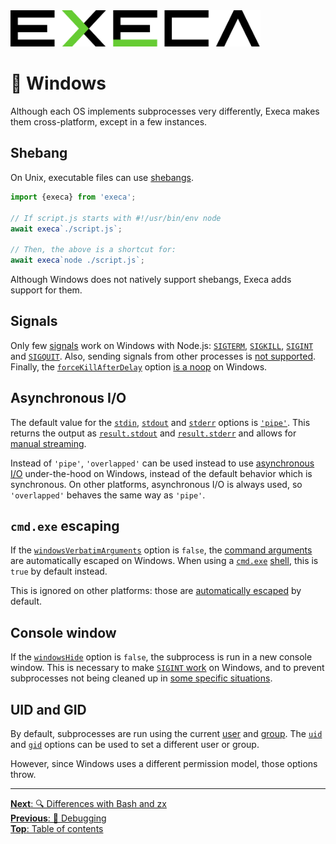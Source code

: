 <picture>
	<source media="(prefers-color-scheme: dark)" srcset="../media/logo_dark.svg">
	<img alt="execa logo" src="../media/logo.svg" width="400">
</picture>
<br>

# 📎 Windows

Although each OS implements subprocesses very differently, Execa makes them cross-platform, except in a few instances.

## Shebang

On Unix, executable files can use [shebangs](https://en.wikipedia.org/wiki/Shebang_(Unix)).

```js
import {execa} from 'execa';

// If script.js starts with #!/usr/bin/env node
await execa`./script.js`;

// Then, the above is a shortcut for:
await execa`node ./script.js`;
```

Although Windows does not natively support shebangs, Execa adds support for them.

## Signals

Only few [signals](termination.md#other-signals) work on Windows with Node.js: [`SIGTERM`](termination.md#sigterm), [`SIGKILL`](termination.md#sigkill), [`SIGINT`](https://en.wikipedia.org/wiki/Signal_(IPC)#SIGINT) and [`SIGQUIT`](termination.md#sigquit). Also, sending signals from other processes is [not supported](termination.md#signal-name-and-description). Finally, the [`forceKillAfterDelay`](api.md#optionsforcekillafterdelay) option [is a noop](termination.md#forceful-termination) on Windows.

## Asynchronous I/O

The default value for the [`stdin`](api.md#optionsstdin), [`stdout`](api.md#optionsstdout) and [`stderr`](api.md#optionsstderr) options is [`'pipe'`](output.md#stdout-and-stderr). This returns the output as [`result.stdout`](api.md#resultstdout) and [`result.stderr`](api.md#resultstderr) and allows for [manual streaming](streams.md#manual-streaming).

Instead of `'pipe'`, `'overlapped'` can be used instead to use [asynchronous I/O](https://learn.microsoft.com/en-us/windows/win32/fileio/synchronous-and-asynchronous-i-o) under-the-hood on Windows, instead of the default behavior which is synchronous. On other platforms, asynchronous I/O is always used, so `'overlapped'` behaves the same way as `'pipe'`.

## `cmd.exe` escaping

If the [`windowsVerbatimArguments`](api.md#optionswindowsverbatimarguments) option is `false`, the [command arguments](input.md#command-arguments) are automatically escaped on Windows. When using a [`cmd.exe`](https://en.wikipedia.org/wiki/Cmd.exe) [shell](api.md#optionsshell), this is `true` by default instead.

This is ignored on other platforms: those are [automatically escaped](escaping.md) by default.

## Console window

If the [`windowsHide`](api.md#optionswindowshide) option is `false`, the subprocess is run in a new console window. This is necessary to make [`SIGINT` work](https://github.com/nodejs/node/issues/29837) on Windows, and to prevent subprocesses not being cleaned up in [some specific situations](https://github.com/sindresorhus/execa/issues/433).

## UID and GID

By default, subprocesses are run using the current [user](https://en.wikipedia.org/wiki/User_identifier) and [group](https://en.wikipedia.org/wiki/Group_identifier). The [`uid`](api.md#optionsuid) and [`gid`](api.md#optionsgid) options can be used to set a different user or group.

However, since Windows uses a different permission model, those options throw.

<hr>

[**Next**: 🔍 Differences with Bash and zx](bash.md)\
[**Previous**: 🐛 Debugging](debugging.md)\
[**Top**: Table of contents](../readme.md#documentation)

